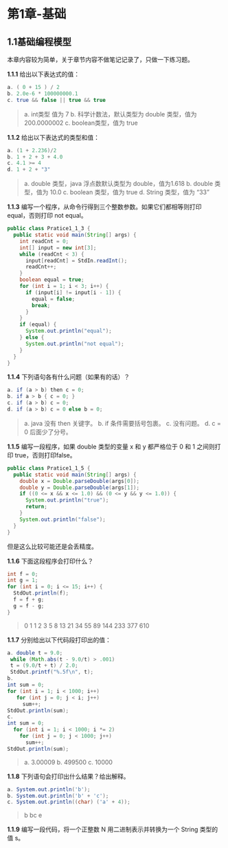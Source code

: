 # 第1章-基础
## 1.1基础编程模型
本章内容较为简单，关于章节内容不做笔记记录了，只做一下练习题。

**1.1.1** 给出以下表达式的值：
```java
a. ( 0 + 15 ) / 2
b. 2.0e-6 * 100000000.1
c. true && false || true && true
```
> a. int类型 值为 7
> b. 科学计数法，默认类型为 double 类型，值为 200.0000002
> c. boolean类型，值为 true


**1.1.2** 给出以下表达式的类型和值：
```java
a. (1 + 2.236)/2
b. 1 + 2 + 3 + 4.0
c. 4.1 >= 4
d. 1 + 2 + "3"
```
> a. double 类型，java 浮点数默认类型为 double，值为1.618
> b. double 类型，值为 10.0
> c. boolean 类型，值为 true
> d. String 类型，值为 “33”


**1.1.3** 编写一个程序，从命令行得到三个整数参数。如果它们都相等则打印 equal，否则打印 not 
equal。
```java
public class Pratice1_1_3 {
  public static void main(String[] args) {
    int readCnt = 0;
    int[] input = new int[3];
    while (readCnt < 3) {
      input[readCnt] = StdIn.readInt();
      readCnt++;
    }
    boolean equal = true;
    for (int i = 1; i < 3; i++) {
      if (input[i] != input[i - 1]) {
        equal = false;
        break;
      }
    }
    if (equal) {
      System.out.println("equal");
    } else {
      System.out.println("not equal");
    }
  }
}
```

**1.1.4** 下列语句各有什么问题（如果有的话）？
```java
a. if (a > b) then c = 0;
b. if a > b { c = 0; }
c. if (a > b) c = 0;
d. if (a > b) c = 0 else b = 0;
```
> a. java 没有 then 关键字。
> b. if 条件需要括号包裹。
> c. 没有问题。
> d. c = 0 后面少了分号。

**1.1.5** 编写一段程序，如果 double 类型的变量 x 和 y 都严格位于 0 和 1 之间则打印 true，否则打印false。
```java
public class Pratice1_1_5 {
  public static void main(String[] args) {
    double x = Double.parseDouble(args[0]);
    double y = Double.parseDouble(args[1]);
    if ((0 <= x && x <= 1.0) && (0 <= y && y <= 1.0)) {
      System.out.println("true");
      return;
    }
    System.out.println("false");
  }
}
```
但是这么比较可能还是会丢精度。


**1.1.6** 下面这段程序会打印什么？
```java
int f = 0;
int g = 1;
for (int i = 0; i <= 15; i++) {
  StdOut.println(f);
  f = f + g;
  g = f - g;
}
```
> 0 1 1 2 3 5 8 13 21 34 55 89 144 233 377 610


**1.1.7** 分别给出以下代码段打印出的值：
```java
a. double t = 9.0;
 while (Math.abs(t - 9.0/t) > .001)
 t = (9.0/t + t) / 2.0;
 StdOut.printf("%.5f\n", t);
b. 
int sum = 0;
for (int i = 1; i < 1000; i++)
   for (int j = 0; j < i; j++)
     sum++;
StdOut.println(sum);
c. 
int sum = 0;
  for (int i = 1; i < 1000; i *= 2)
    for (int j = 0; j < 1000; j++)
      sum++;
StdOut.println(sum);
```
> a. 3.00009
> b. 499500
> c. 10000


**1.1.8** 下列语句会打印出什么结果？给出解释。
```java
a. System.out.println('b');
b. System.out.println('b' + 'c');
c. System.out.println((char) ('a' + 4));
```
> b
> bc
> e


**1.1.9** 编写一段代码，将一个正整数 N 用二进制表示并转换为一个 String 类型的值 s。
```java

```